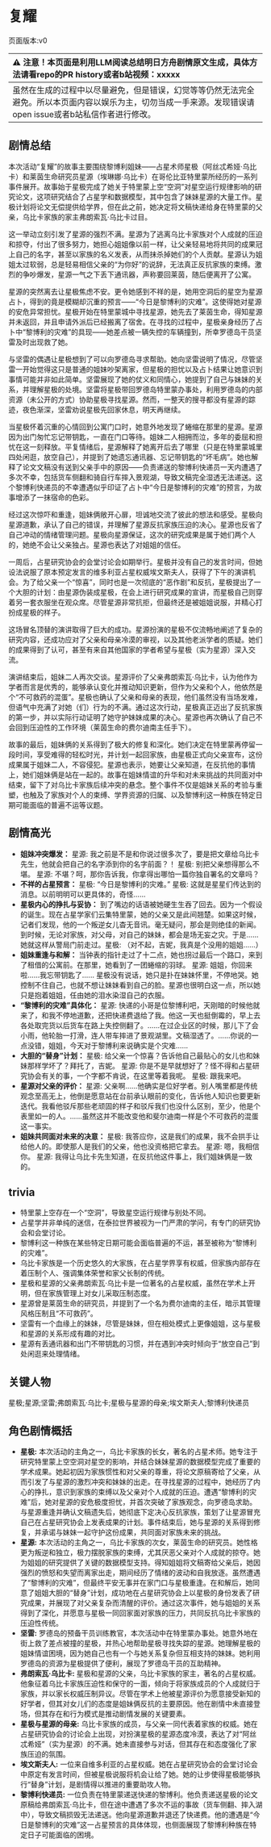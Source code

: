 # 复耀
页面版本:v0
 

| :warning: 注意！本页面是利用LLM阅读总结明日方舟剧情原文生成，具体方法请看repo的PR history或者b站视频：xxxxx           |
|:----------------------------|
| 虽然在生成的过程中以尽量避免，但是错误，幻觉等等仍然无法完全避免。所以本页面内容以娱乐为主，切勿当成一手来源。发现错误请open issue或者b站私信作者进行修改。|



## 剧情总结
本次活动“复耀”的故事主要围绕黎博利姐妹——占星术师星极（阿丝忒希娅·乌比卡）和莱茵生命研究员星源（埃琳娜·乌比卡）在哥伦比亚特里蒙所经历的一系列事件展开。故事始于星极完成了她关于特里蒙上空“空洞”对星空运行规律影响的研究论文，这项研究结合了占星学和数据模型，其中包含了妹妹星源的大量工作。星极计划将论文无偿提供给学界，但在此之前，她决定将文稿快递给身在特里蒙的父亲，乌比卡家族的家主弗朗索瓦·乌比卡过目。

这一举动立刻引发了星源的强烈不满。星源为了逃离乌比卡家族对个人成就的压迫和掠夺，付出了很多努力，她担心姐姐像以前一样，让父亲轻易地将共同的成果冠上自己的名字，甚至以家族的名义发表，从而抹杀掉她们的个人贡献。星源认为姐姐太过软弱，总是轻易相信父亲的“为你好”的说辞，无法真正反抗家族的束缚。激烈的争吵爆发，星源一气之下丢下通讯器，声称要回莱茵，随后便离开了公寓。

星源的突然离去让星极焦虑不安。更令她感到不祥的是，她用空洞后的星空为星源占卜，得到的竟是模糊却沉重的预言——“今日是黎博利的灾难”。这使得她对星源的安危异常担忧。星极开始在特里蒙城中寻找星源，她先去了莱茵生命，得知星源并未返回，并且申请外派后已经搬离了宿舍。在寻找的过程中，星极亲身经历了占卜中“黎博利的灾难”的具现——她差点被一辆失控的车辆撞到，所幸罗德岛干员坚雷及时出现救了她。

与坚雷的偶遇让星极想到了可以向罗德岛寻求帮助。她向坚雷说明了情况，尽管坚雷一开始觉得这只是普通的姐妹吵架离家，但星极的担忧以及占卜结果让她意识到事情可能并非如此简单。坚雷展现了她的仗义和同情心，她提到了自己与妹妹的关系，并理解星极的处境。坚雷将星极带回罗德岛特里蒙办事处，利用罗德岛的内部资源（未公开的方式）协助星极寻找星源。然而，一整天的搜寻都没有星源的踪迹，夜色渐深，坚雷劝说星极先回家休息，明天再继续。

当星极怀着沉重的心情回到公寓门口时，她意外地发现了蜷缩在那里的星源。星源因为出门匆忙忘记带钥匙，一直在门口等待。姐妹二人相拥而泣，多年的委屈和担忧在这一刻释放。平复情绪后，星源解释了她离开后去了哪里（只是在特里蒙城里四处闲逛，放空自己），并提到了她遗忘通讯器、忘记带钥匙的“坏毛病”。她也解释了论文文稿没有送到父亲手中的原因——负责递送的黎博利快递员一天内遭遇了多次不幸，包括货车侧翻和骑自行车摔入景观湖，导致文稿完全湿透无法递送。这个黎博利快递员的不幸遭遇似乎印证了占卜中“今日是黎博利的灾难”的预言，为故事增添了一抹宿命的色彩。

经过这次惊吓和重逢，姐妹俩敞开心扉，坦诚地交流了彼此的想法和感受。星极向星源道歉，承认了自己的错误，并理解了星源反抗家族压迫的决心。星源也反省了自己冲动的情绪管理问题。星极向星源保证，这次的研究成果是属于她们两个人的，她绝不会让父亲独占。星源也表达了对姐姐的信任。

一周后，占星研究协会的会堂讨论会如期举行。星极并没有自己的发言时间，但她设法说服了原本预定发言的维多利亚占星权威埃文斯夫人，获得了下午的演讲机会。为了给父亲一个“惊喜”，同时也是一次彻底的“恶作剧”和反抗，星极提出了一个大胆的计划：由星源伪装成星极，在会上进行研究成果的宣讲，而星极自己则穿着另一套衣服坐在观众席。尽管星源非常抗拒，但最终还是被姐姐说服，并精心打扮成星极的样子。

这场冒名顶替的演讲取得了巨大的成功。星源扮演的星极不仅流畅地阐述了复杂的研究内容，还成功应对了父亲和母亲冷漠的审视，以及其他老派学者的质疑。她们的成果得到了认可，甚至有来自其他国家的学者希望与星极（实为星源）深入交流。

演讲结束后，姐妹二人再次交谈。星源评价了父亲弗朗索瓦·乌比卡，认为他作为学者而言是优秀的，能够承认变化并推动知识更新，但作为父亲和个人，他依然是个“不可救药的混蛋”。星极也确认了父亲和母亲的表现，他们虽然没有当场发难，但语气中充满了对她（们）行为的不满。通过这次行动，星极真正迈出了反抗家族的第一步，并以实际行动证明了她守护妹妹成果的决心。星源也再次确认了自己不会回到压迫性的工作环境（莱茵生命的费尔迪南主任手下）。

故事的最后，姐妹俩的关系得到了极大的修复和深化。她们决定在特里蒙再停留一段时间，享受难得的轻松时光，并计划一起回家族，由星极正式向父亲宣布，这份成果属于姐妹二人，不容侵犯。星源也表示，她要让父亲知道，在反抗他的事情上，她们姐妹俩是站在一起的。故事在姐妹情谊的升华和对未来挑战的共同面对中结束，留下了对乌比卡家族后续冲突的悬念。整个事件不仅是姐妹关系的考验与重塑，也触及了家族对个人的束缚、学界资源的归属、以及黎博利这一种族在特定日期可能面临的普遍不运等议题。
## 剧情高光
*   **姐妹冲突爆发：**
    星源: 我之前是不是和你说过很多次了，要是把文章给乌比卡先生，他就会把自己的名字添到你的名字前面？！
    星极: 别把父亲想得那么不堪。
    星源: 不堪？呵，那你告诉我，你拿得出哪怕一篇你独自署名的文章吗？
*   **不祥的占星预言：**
    星极: “今日是黎博利的灾难。”
    星极: 这就是星星们传达到的消息。以前明明可以更具体的，奇怪......
*   **星极内心的挣扎与妥协：**
    到了嘴边的话语被她硬生生吞了回去。因为一个假设的诞生。现在占星学家们云集特里蒙，她的父亲又是此间翘楚。如果这时候，记者们发现，他的一个叛逆女儿杳无音讯。毫无疑问，那会是则绝佳的新闻。到时候，无论对家族，对父母，对自己的妹妹，都会是场无妄之灾。于是......她就这样从警局门前走过。星极: （对不起，吉妮，我真是个没用的姐姐......）
*   **姐妹重逢与和解：**
    当钟表的指针走过了十二点，她也拐过最后一个路口，来到了租借的公寓前。在那里，她看到了一团蜷缩的羽球。
    星源: 姐姐，你回来啦......我忘带钥匙了......
    星极没有说话，她只是扑在妹妹怀里，不停地哭。她控制不住自己，也就不想让妹妹看到自己的脸。星源也很明白这一点，所以她只是抱着姐姐，任由她的泪水染湿自己的衣服。
*   **“黎博利的灾难”具体化：**
    星源: 快递的小哥是位黎博利吧，天刚暗的时候他就来了，和我不停地道歉，还把快递费退给了我。他这一天也挺倒霉的，早上去各处取完货以后货车在路上失控侧翻了。......在过企业区的时候，那儿下了会小雨，他轮胎一打滑，连人带车摔进了景观湖里。文稿湿透了。......你说的一点没错，姐姐，今天对于黎博利来说确实是个灾难......
*   **大胆的“替身”计划：**
    星极: 给父亲一个惊喜？告诉他自己最贴心的女儿也和妹妹那样学坏了？拜托了，吉妮。
    星源: 你是不是早就想好了？怪不得和占星研究协会有关的事，一个字都不肯说，在这里等着我呢。
    星极: 跟我来吧。
*   **星源对父亲的评价：**
    星源: 父亲啊......他确实是位好学者。别人嘴里都是传统观念至高无上，他倒是愿意站在台前承认眼前的变化，告诉他人知识也要更新迭代。我看他驳斥那些老顽固的样子和驳斥我们也没什么区别，至少，他是个表里如一的人。......虽然这并不能改变他和斐尔迪南一样是个不可救药的混蛋这一事实。
*   **姐妹共同面对未来的决意：**
    星极: 我答应你，这是我们的成果，我不会拱手让给他人的。即使那人是我们的父亲，他也没资格把它拿去。
    星源: 嗯，我相信你。
    星源: 我得让乌比卡先生知道，在反抗他这件事上，我们姐妹俩是一致的。
## trivia
*   特里蒙上空存在一个“空洞”，导致星空运行规律与别处不同。
*   占星学并非单纯的迷信，在泰拉世界被视为一门严肃的学问，有专门的研究协会和会堂讨论。
*   黎博利这一种族在某些特定日期可能会面临普遍的不运，甚至被称为“黎博利的灾难”。
*   乌比卡家族是一个历史悠久的大家族，在占星学界享有权威，但家族内部存在着压制个人、强调集体荣誉和家父长制的传统。
*   星极和星源的父亲弗朗索瓦·乌比卡是一位著名的占星权威，虽然在学术上开明，但在家族管理上对女儿采取压制态度。
*   星源曾是莱茵生命的研究员，并提到了一个名为费尔迪南的主任，暗示其管理风格压制且“不可救药”。
*   坚雷有一个血缘上的妹妹，尽管是妹妹，但在相处模式上更像姐姐，这与星极和星源的关系形成有趣的对比。
*   星源有丢通讯器和出门不带钥匙的习惯，并在遇到冲突时倾向于“放空自己”到处闲逛来处理情绪。
## 关键人物
星极;星源;坚雷;弗朗索瓦·乌比卡;星极与星源的母亲;埃文斯夫人;黎博利快递员
## 角色剧情概括
-   **星极:** 本次活动的主角之一，乌比卡家族的长女，著名的占星术师。她专注于研究特里蒙上空空洞对星空的影响，并结合妹妹星源的数据模型完成了重要的学术成果。她起初因为家族惯性和对父亲的尊重，将论文原稿寄给了父亲，从而引发了与星源的激烈冲突和妹妹的出走。在寻找星源的过程中，她经历了内心的挣扎，意识到家族的束缚以及父亲对个人成就的压迫。遭遇“黎博利的灾难”后，她对星源的安危极度担忧，并首次突破了家族观念，向罗德岛求助。与星源重逢并确认文稿遗失后，她彻底下定决心反抗家族，策划了让星源冒充自己在占星研究协会上发表成果的计划。事件结束后，她与星源的关系得到修复，并承诺与妹妹一起守护这份成果，共同面对家族未来的挑战。
-   **星源:** 本次活动的主角之一，乌比卡家族的次女，莱茵生命的研究员。她性格更为叛逆和独立，极力摆脱家族的束缚，尤其厌恶父亲对个人成就的掠夺。她为姐姐的研究提供了关键的数据模型支持。得知姐姐将文稿寄给父亲后，她因强烈的愤怒和失望而离家出走，期间经历了情绪的波动和自我放逐。虽然遭遇了“黎博利的灾难”，但最终平安无事并在家门口与星极重逢。在和解后，她同意了姐姐大胆的“替身”计划，成功地在占星研究协会上以星极的身份发表了研究成果，并展现了对父亲复杂而清醒的评价。通过这次事件，她与姐姐的关系得到了深化，并愿意与星极一同回家面对家族的压力，共同反抗乌比卡家族的压迫性传统。
-   **坚雷:** 罗德岛的预备干员训练教官，本次活动中在特里蒙办事处。她意外地在街上救了差点被撞的星极，并热心地帮助星极寻找失踪的星源。她理解星极的姐妹情谊困境，因为她自己也有一个与她关系复杂但互相支持的妹妹。她利用罗德岛的资源为星极提供了便利，展现了罗德岛干员的互助精神。
-   **弗朗索瓦·乌比卡:** 星极和星源的父亲，乌比卡家族的家主，著名的占星权威。他象征着乌比卡家族压迫性和保守的一面，倾向于将家族成员的个人成就归于家族，并以家长权威压制异议。尽管在学术上他被星源评价为愿意接受新知的好学者，但其对女儿们的态度是姐妹俩反抗的主要原因。他在剧情中未直接登场，但其存在和行为模式是推动剧情发展的关键要素。
-   **星极与星源的母亲:** 乌比卡家族的成员，与父亲一同代表着家族的权威。她在占星研究协会的讨论会上出现，对扮演星极的星源态度冷漠，表达了对“阿丝忒希娅”（实为星源）的不满。她未直接参与对话，但其存在和态度强化了家族压迫的氛围。
-   **埃文斯夫人:** 一位来自维多利亚的占星权威。她在占星研究协会的会堂讨论会中原定有发言时间，但被星极说服将机会让给了她。她的让步使得星极能够执行“替身”计划，是剧情得以推进的重要助攻人物。
-   **黎博利快递员:** 一位负责在特里蒙递送快递的黎博利。他负责递送星极的论文原稿给弗朗索瓦·乌比卡，但在途中遭遇了多次不运的事故（货车侧翻、摔入湖中），导致文稿损毁无法递送。他向星源道歉并退还了快递费。他的遭遇是“今日是黎博利的灾难”这一占星预言的具体体现，也侧面展现了黎博利种族在特定日子可能面临的困境。